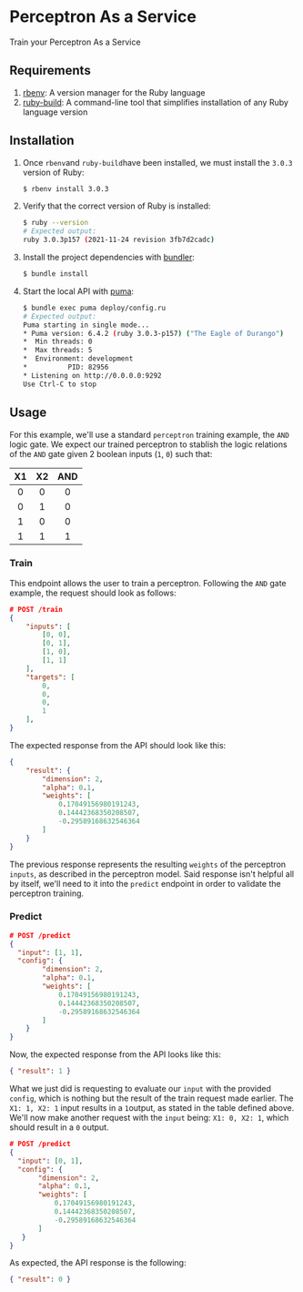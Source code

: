 # Perceptron As a Service

Train your Perceptron As a Service

## Requirements

1. [rbenv](https://github.com/rbenv/rbenv): A version manager for the Ruby language
2. [ruby-build](https://github.com/rbenv/ruby-build): A command-line tool that simplifies installation of any Ruby language version

## Installation

1. Once `rbenv`and `ruby-build`have been installed, we must install the `3.0.3` version of Ruby:

   ```sh
   $ rbenv install 3.0.3
   ```

2. Verify that the correct version of Ruby is installed:

   ```sh
   $ ruby --version
   # Expected output:
   ruby 3.0.3p157 (2021-11-24 revision 3fb7d2cadc)
   ```

3. Install the project dependencies with [bundler](https://bundler.io/):

   ```sh
   $ bundle install
   ```

4. Start the local API with [puma](https://github.com/puma/puma):

   ```sh
   $ bundle exec puma deploy/config.ru
   # Expected output:
   Puma starting in single mode...
   * Puma version: 6.4.2 (ruby 3.0.3-p157) ("The Eagle of Durango")
   *  Min threads: 0
   *  Max threads: 5
   *  Environment: development
   *          PID: 82956
   * Listening on http://0.0.0.0:9292
   Use Ctrl-C to stop
   ```

   

## Usage

For this example, we'll use a standard `perceptron` training example, the `AND` logic gate. We expect our trained perceptron to stablish the logic relations of the `AND` gate given 2 boolean inputs (`1`, `0`) such that:

|  X1  |  X2  | AND  |
| :--: | :--: | :--: |
|  0   |  0   |  0   |
|  0   |  1   |  0   |
|  1   |  0   |  0   |
|  1   |  1   |  1   |



### Train

This endpoint allows the user to train a perceptron. Following the `AND` gate example, the request should look as follows:

`````` json
# POST /train
{
	"inputs": [
		[0, 0],
		[0, 1],
		[1, 0],
		[1, 1]
	],
	"targets": [
		0,
		0,
		0,
		1
	],
}
``````

The expected response from the API should look like this:

``````json
{
	"result": {
		"dimension": 2,
		"alpha": 0.1,
		"weights": [
			0.17049156980191243,
			0.14442368350208507,
			-0.29589168632546364
		]
	}
}
``````

The previous response represents the resulting `weights` of the perceptron `inputs`, as described in the perceptron model. Said response isn't helpful all by itself, we'll need to it into the `predict` endpoint in order to validate the perceptron training.

### Predict

``````json
# POST /predict
{
  "input": [1, 1],
  "config": {
		"dimension": 2,
		"alpha": 0.1,
		"weights": [
			0.17049156980191243,
			0.14442368350208507,
			-0.29589168632546364
		]
	}
}
``````

Now, the expected response from the API looks like this:

```json
{ "result": 1 }
```

What we just did is requesting to evaluate our `input` with the provided `config`, which is nothing but the result of the train request made earlier. The `X1: 1, X2: 1` input results in a `1`output, as stated in the table defined above. We'll now make another request with the `input` being: `X1: 0, X2: 1`, which should result in a `0` output.

 ```json
 # POST /predict
 {
   "input": [0, 1],
   "config": {
 		"dimension": 2,
 		"alpha": 0.1,
 		"weights": [
 			0.17049156980191243,
 			0.14442368350208507,
 			-0.29589168632546364
 		]
 	}
 }
 ```

As expected, the API response is the following:

```json
{ "result": 0 }
```


